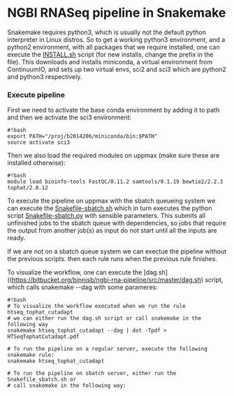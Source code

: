 # NGBI RNASeq pipeline in Snakemake #

Snakemake requires python3, which is usually not the default python interpreter  in Linux distros. So to get a working python3 environment, and a python2 environment, with all packages that we require installed, one can execute the [INSTALL.sh](https://bitbucket.org/binnisb/ngbi-rna-pipeline/src/master/INSTALL.sh) script (for new installs, change the prefix in the file). This downloads and installs miniconda, a virtual environment from ContinuumIO, and sets up two virtual envs, sci2 and sci3 which are python2 and python3 respectively. 

### Execute pipeline ###
First we need to activate the base conda environment by adding it to path and then we activate the sci3 environment:
```
#!bash
export PATH="/proj/b2014206/miniconda/bin:$PATH"
source activate sci3
```
Then we also load the required modules on uppmax (make sure these are installed otherwise):
```
#!bash
module load bioinfo-tools FastQC/0.11.2 samtools/0.1.19 bowtie2/2.2.3 tophat/2.0.12
```
To execute the pipeline on uppmax with the sbatch queueing system we can execute the [Snakefile-sbatch.sh](https://bitbucket.org/binnisb/ngbi-rna-pipeline/src/master/Snakefile-sbatch.sh) which in turn executes the python script [Snakefile-sbatch.py](https://bitbucket.org/binnisb/ngbi-rna-pipeline/src/master/Snakefile-sbatch.py) with sensible parameters. This submits all unfinished jobs to the sbatch queue with dependencies, so jobs that require the output from another job(s) as input do not start until all the inputs are ready.

If we are not on a sbatch queue system we can exectue the pipeline without the previous scripts. then each rule runs when the previous rule finishes.

To visualize the workflow, one can execute the [dag.sh]((https://bitbucket.org/binnisb/ngbi-rna-pipeline/src/master/dag.sh) script, which calls snakemake --dag with some parameres:
```
#!bash
# To visualize the workflow executed when we run the rule htseq_tophat_cutadapt 
# we can either run the dag.sh script or call snakemake in the following way
snakemake htseq_tophat_cutadapt --dag | dot -Tpdf > HTSeqTophatCutadapt.pdf 

# To run the pipeline on a regular server, execute the following snakemake rule:
snakemake htseq_tophat_cutadapt

# To run the pipeline on sbatch server, either run the Snakefile_sbatch.sh or
# call snakemake in the following way:

```

